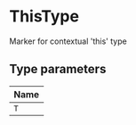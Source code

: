 # ThisType

Marker for contextual 'this' type

## Type parameters

| Name |
| :------ |
| `T` | `object` |
